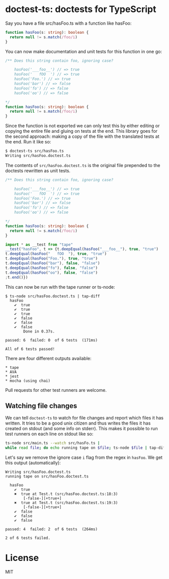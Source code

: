 # doctest-ts: doctests for TypeScript

Say you have a file src/hasFoo.ts with a function like hasFoo:

```typescript
function hasFoo(s: string): boolean {
  return null != s.match(/foo/i)
}
```

You can now make documentation and unit tests for this function in one go:

```typescript
/** Does this string contain foo, ignoring case?

    hasFoo('___foo__') // => true
    hasFoo('   fOO  ') // => true
    hasFoo('Foo.') // => true
    hasFoo('bar') // => false
    hasFoo('fo') // => false
    hasFoo('oo') // => false

*/
function hasFoo(s: string): boolean {
  return null != s.match(/foo/i)
}
```

Since the function is not exported we can only test this by either editing or copying the entire file and gluing on tests at the end.
This library goes for the second approach: making a copy of the file with the translated tests at the end. Run it like so:

```sh
$ doctest-ts src/hasFoo.ts
Writing src/hasFoo.doctest.ts
```

The contents of `src/hasFoo.doctest.ts` is the original file prepended to the doctests rewritten as unit tests.

```typescript
/** Does this string contain foo, ignoring case?

    hasFoo('___foo__') // => true
    hasFoo('   fOO  ') // => true
    hasFoo('Foo.') // => true
    hasFoo('bar') // => false
    hasFoo('fo') // => false
    hasFoo('oo') // => false

*/
function hasFoo(s: string): boolean {
  return null != s.match(/foo/i)
}

import * as __test from "tape"
__test("hasFoo", t => {t.deepEqual(hasFoo("___foo__"), true, "true")
t.deepEqual(hasFoo("   fOO  "), true, "true")
t.deepEqual(hasFoo("Foo."), true, "true")
t.deepEqual(hasFoo("bar"), false, "false")
t.deepEqual(hasFoo("fo"), false, "false")
t.deepEqual(hasFoo("oo"), false, "false")
;t.end()})
```

This can now be run with the tape runner or ts-node:

```
$ ts-node src/hasFoo.doctest.ts | tap-diff
  hasFoo
    ✔  true
    ✔  true
    ✔  true
    ✔  false
    ✔  false
    ✔  false
        Done in 0.37s.

passed: 6  failed: 0  of 6 tests  (171ms)

All of 6 tests passed!
```

There are four different outputs available:

```
* tape
* AVA
* jest
* mocha (using chai)
```

Pull requests for other test runners are welcome.

## Watching file changes

We can tell `doctest-ts` to watch for file changes and report which files it has written.
It tries to be a good unix citizen and thus writes the files it has created on stdout (and some info on stderr).
This makes it possible to run test runners on each line on stdout like so:

```sh
ts-node src/main.ts --watch src/hasFo.ts |
while read file; do echo running tape on $file; ts-node $file | tap-diff; done
```

Let's say we remove the ignore case `i` flag from the regex in `hasFoo`. We get this output (automatically):
```
Writing src/hasFoo.doctest.ts
running tape on src/hasFoo.doctest.ts

  hasFoo
    ✔  true
    ✖  true at Test.t (src/hasFoo.doctest.ts:18:3)
        [-false-][+true+]
    ✖  true at Test.t (src/hasFoo.doctest.ts:19:3)
        [-false-][+true+]
    ✔  false
    ✔  false
    ✔  false

passed: 4  failed: 2  of 6 tests  (264ms)

2 of 6 tests failed.
```

# License

MIT
